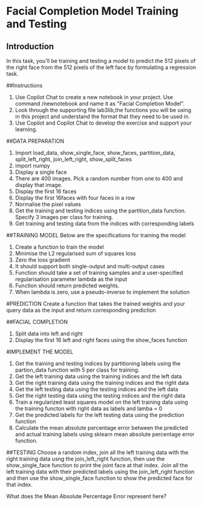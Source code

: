 # Facial Completion Model Training and Testing
## Introduction 
In this task, you'll be training and testing a model to predict the 512 pixels of the right face from the 512 pixels of the left face by formulating a regression task.

##Instructions
1. Use Copilot Chat to create a new notebook in your project. Use command /newnotebook and name it as "Facial Completion Model".
2. Look through the supporting file lab3lib,the functions you will be using in this project and understand the format that they need to be used in.
3. Use Copilot and Copilot Chat to develop the exercise and support your learning.

##DATA PREPARATION
1. Import load_data, show_single_face, show_faces, partition_data, split_left_right, join_left_right, show_split_faces
2. import numpy
3. Display a single face
4. There are 400 images. Pick a random number from one to 400 and display that image.
5. Display the first 16 faces
6. Display the first 16faces with four faces in a row
7. Normalise the pixel values
8. Get the training and testing indices using the partition_data function. Specify 3 images per class for training.
9. Get training and testing data from the indices with corresponding labels


##TRAINING MODEL
Below are the specifications for training the model
1. Create a function to train the model
2. Minimise the L2 regularised sum of squares loss
3. Zero the loss gradient
4. It should support both single-output and multi-output cases
5. Function should take a set of training samples and a user-specified regularisation parameter lambda as the input
6. Function should return predicted weights.
7. When lambda is zero, use a pseudo-inverse to implement the solution

#PREDICTION
Create a function that takes the trained weights and your query data as the input and return corresponding prediction

##FACIAL COMPLETION
1. Split data into left and right
2. Display the first 16 left and right faces using the show_faces function

#IMPLEMENT THE MODEL
1. Get the training and testing indices by partitioning labels using the partion_data function with 5 per class for training.
2. Get the left training data using the training indices and the left data
3. Get the right training data using the training indices and the right data
4. Get the left testing data using the testing indices and the left data
5. Get the right testing data using the testing indices and the right data
6. Train a regularized least squares model on the left training data using the training functon with right data as labels and lamba = 0
7. Get the predicted labels for the left testing data using the prediction function
8. Calculate the mean absolute percentage error between the predicted and actual training labels using sklearn mean absolute percentage error function.

##TESTING 
Choose a random index, join all the left training data with the right training data usng the join_left_right function, then use the show_single_face function to print the joint face at that index.
Join all the left training data with their predicted labels using the join_left_right function and then use the show_single_face function to show the predicted face for that index.

What does the Mean Absolute Percentage Error represent here?




   

